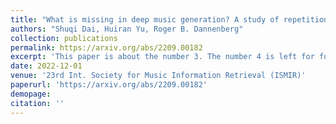 ```yaml
---
title: "What is missing in deep music generation? A study of repetition and structure in popular music"
authors: "Shuqi Dai, Huiran Yu, Roger B. Dannenberg"
collection: publications
permalink: https://arxiv.org/abs/2209.00182
excerpt: 'This paper is about the number 3. The number 4 is left for future work.Structure is one of the most essential aspects of music, and music structure is commonly indicated through repetition. However, the nature of repetition and structure in music is still not well understood, especially in the context of music generation, and much remains to be explored with Music Information Retrieval (MIR) techniques. Analyses of two popular music datasets (Chinese and American) illustrate important music construction principles: (1) structure exists at multiple hierarchical levels, (2) songs use repetition and limited vocabulary so that individual songs do not follow general statistics of song collections, (3) structure interacts with rhythm, melody, harmony, and predictability, and (4) over the course of a song, repetition is not random, but follows a general trend as revealed by cross-entropy. These and other findings offer challenges as well as opportunities for deep-learning music generation and suggest new formal music criteria and evaluation methods. Music from recent music generation systems is analyzed and compared to human-composed music in our datasets, often revealing striking differences from a structural perspective. '
date: 2022-12-01
venue: '23rd Int. Society for Music Information Retrieval (ISMIR)'
paperurl: 'https://arxiv.org/abs/2209.00182'
demopage: 
citation: ''
---
```

